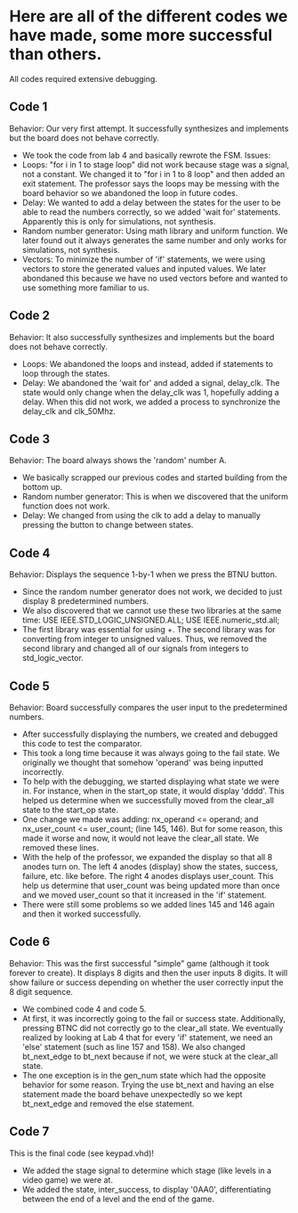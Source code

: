 # Here are all of the different codes we have made, some more successful than others.
All codes required extensive debugging.

## Code 1
Behavior: Our very first attempt. It successfully synthesizes and implements but the board does not behave correctly.
- We took the code from lab 4 and basically rewrote the FSM.
Issues:
- Loops: "for i in 1 to stage loop" did not work because stage was a signal, not a constant. We changed it to "for i in 1 to 8 loop" and then added an exit statement. The professor says the loops may be messing with the board behavior so we abandoned the loop in future codes.
- Delay: We wanted to add a delay between the states for the user to be able to read the numbers correctly, so we added 'wait for' statements. Apparently this is only for simulations, not synthesis.
- Random number generator: Using math library and uniform function. We later found out it always generates the same number and only works for simulations, not synthesis.
- Vectors: To minimize the number of 'if' statements, we were using vectors to store the generated values and inputed values. We later abondaned this because we have no used vectors before and wanted to use something more familiar to us.

## Code 2
Behavior: It also successfully synthesizes and implements but the board does not behave correctly.
- Loops: We abandoned the loops and instead, added if statements to loop through the states.
- Delay: We abandoned the 'wait for' and added a signal, delay_clk. The state would only change when the delay_clk was 1, hopefully adding a delay. When this did not work, we added a process to synchronize the delay_clk and clk_50Mhz.

## Code 3
Behavior: The board always shows the 'random' number A.
- We basically scrapped our previous codes and started building from the bottom up.
- Random number generator: This is when we discovered that the uniform function does not work.
- Delay: We changed from using the clk to add a delay to manually pressing the button to change between states.

## Code 4
Behavior: Displays the sequence 1-by-1 when we press the BTNU button.
- Since the random number generator does not work, we decided to just display 8 predetermined numbers.
- We also discovered that we cannot use these two libraries at the same time: USE IEEE.STD_LOGIC_UNSIGNED.ALL; USE IEEE.numeric_std.all;
- The first library was essential for using +. The second library was for converting from integer to unsigned values. Thus, we removed the second library and changed all of our signals from integers to std_logic_vector.


## Code 5
Behavior: Board successfully compares the user input to the predetermined numbers.
- After successfully displaying the numbers, we created and debugged this code to test the comparator.
- This took a long time because it was always going to the fail state. We originally we thought that somehow 'operand' was being inputted incorrectly.
- To help with the debugging, we started displaying what state we were in. For instance, when in the start_op state, it would display 'dddd'. This helped us determine when we successfully moved from the clear_all state to the start_op state. 
- One change we made was adding: nx_operand <= operand; and nx_user_count <= user_count; (line 145, 146). But for some reason, this made it worse and now, it would not leave the clear_all state. We removed these lines.
- With the help of the professor, we expanded the display so that all 8 anodes turn on. The left 4 anodes (display) show the states, success, failure, etc. like before. The right 4 anodes displays user_count. This help us determine that user_count was being updated more than once and we moved user_count so that it increased in the 'if' statement.
- There were still some problems so we added lines 145 and 146 again and then it worked successfully.

## Code 6
Behavior: This was the first successful "simple" game (although it took forever to create). It displays 8 digits and then the user inputs 8 digits. It will show failure or success depending on whether the user correctly input the 8 digit sequence.
- We combined code 4 and code 5.
- At first, it was incorrectly going to the fail or success state. Additionally, pressing BTNC did not correctly go to the clear_all state. We eventually realized by looking at Lab 4 that for every 'if' statement, we need an 'else' statement (such as line 157 and 158). We also changed bt_next_edge to bt_next because if not, we were stuck at the clear_all state.
- The one exception is in the gen_num state which had the opposite behavior for some reason. Trying the use bt_next and having an else statement made the board behave unexpectedly so we kept bt_next_edge and removed the else statement.

 ## Code 7
 This is the final code (see keypad.vhd)!
 - We added the stage signal to determine which stage (like levels in a video game) we were at.
 - We added the state, inter_success, to display '0AA0', differentiating between the end of a level and the end of the game.
